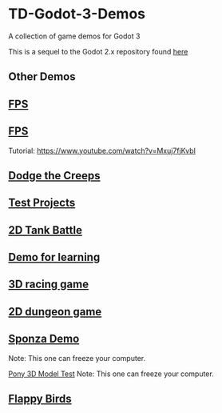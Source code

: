 # TD-Godot-3-Demos
A collection of game demos for Godot 3

This is a sequel to the Godot 2.x repository found [here](https://github.com/TutorialDoctor/TD-Godot-Games)

## Other Demos

## [FPS](https://github.com/TwistedTwigleg/Godot_FPS_Tutorial/tree/part_3)

## [FPS](https://github.com/turtletooth/GodotFirstPersonController) 
Tutorial: https://www.youtube.com/watch?v=Mxuj7fjKvbI

## [**Dodge the Creeps**](https://github.com/kidscancode/Godot3_dodge)

## [**Test Projects**](https://github.com/BastiaanOlij/godot3_test_projects)

## [**2D Tank Battle**](https://github.com/kidscancode/Godot3_tanks)

## [**Demo for learning**](https://github.com/gattila/gamedemo)

## [**3D racing game**](https://github.com/Zireael07/FreeRoamRoguelikeRacerPrototype)

## [**2D dungeon game**](https://github.com/oxben/Dungeon)

## [**Sponza Demo**](https://github.com/Calinou/godot-sponza)
Note: This one can freeze your computer.

[Pony 3D Model Test](https://github.com/Calinou/godot-mlp-models)
Note: This one can freeze your computer.

## [**Flappy Birds**](~~https://github.com/microlabig/FlappyBirds_godot3_0~~)
